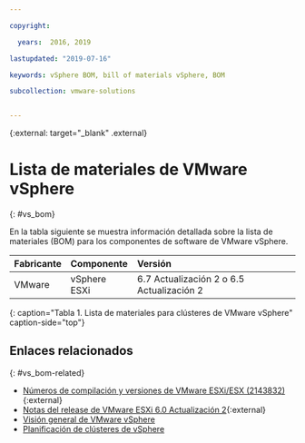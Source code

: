 ```yaml
---

copyright:

  years:  2016, 2019

lastupdated: "2019-07-16"

keywords: vSphere BOM, bill of materials vSphere, BOM

subcollection: vmware-solutions


---
```


{:external: target="_blank" .external}

# Lista de materiales de VMware vSphere
{: #vs_bom}

En la tabla siguiente se muestra información detallada sobre la lista de materiales (BOM) para los componentes de software de VMware vSphere.

| Fabricante | Componente                       | Versión |
|:-------------|:--------------------------------|:--------|
| VMware       | vSphere ESXi                    | 6.7 Actualización 2 o 6.5 Actualización 2 |
{: caption="Tabla 1. Lista de materiales para clústeres de VMware vSphere" caption-side="top"}

## Enlaces relacionados
{: #vs_bom-related}

* [Números de compilación y versiones de VMware ESXi/ESX (2143832)](https://kb.vmware.com/s/article/2143832){:external}
* [Notas del release de VMware ESXi 6.0 Actualización 2](https://docs.vmware.com/en/VMware-vSphere/6.0/rn/vsphere-esxi-60u2-release-notes.html){:external}
* [Visión general de VMware vSphere](/docs/services/vmwaresolutions/vsphere?topic=vmware-solutions-vs_vsphereclusteroverview)
* [Planificación de clústeres de vSphere](/docs/services/vmwaresolutions/vsphere?topic=vmware-solutions-vs_planning)

